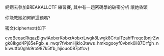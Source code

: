 錒錒去參加BREAKALLCTF 練習賽, 其中有一題密碼學的破密分析 讓她昏頭

你能教她如何解這題嗎?

密文(ciphertext)如下

cvqBeqacRtqazEigwiAobxrKobxrAobxrLwgk8Lwgk8CrtuiTzahfFreqc{bnjrZwgk8Ikgd4Pj85ePgb_e_rwqr7fvbmHjklo3tews_hmkogooyf0vbnk0ii87Drfgh_n kiwutfb0ghk9ro987k5tfb_hjiouo087ptfcv}
